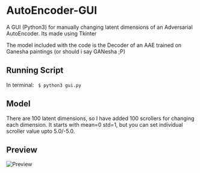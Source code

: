 # AutoEncoder-GUI
A GUI (Python3) for manually changing latent dimensions of an Adversarial AutoEncoder. Its made using Tkinter

The model included with the code is the Decoder of an AAE trained on Ganesha paintings (or should i say GANesha ;P)

## Running Script

In terminal: <code> $ python3 gui.py </code>

## Model

There are 100 latent dimensions, so I have added 100 scrollers for changing each dimension. It starts with mean=0 std=1, but you can set individual scroller value upto 5.0/-5.0.

## Preview

![Preview](https://github.com/skaravind/AutoEncoder-GUI/blob/master/preview.png)

